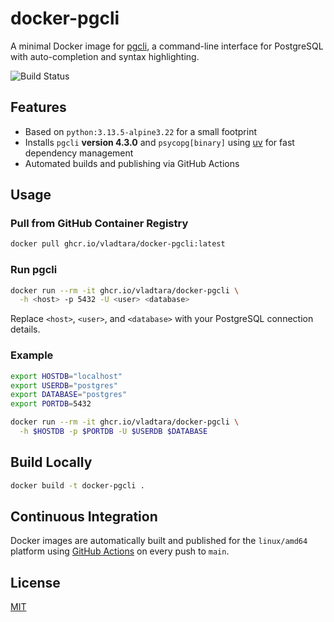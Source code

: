 # docker-pgcli

A minimal Docker image for [pgcli](https://www.pgcli.com/), a command-line interface for PostgreSQL with auto-completion and syntax highlighting.

![Build Status](https://github.com/vladtara/docker-pgcli/actions/workflows/build_and_push.yml/badge.svg)

## Features

- Based on `python:3.13.5-alpine3.22` for a small footprint
- Installs `pgcli` **version 4.3.0** and `psycopg[binary]` using [uv](https://github.com/astral-sh/uv) for fast dependency management
- Automated builds and publishing via GitHub Actions

## Usage

### Pull from GitHub Container Registry

```sh
docker pull ghcr.io/vladtara/docker-pgcli:latest
```

### Run pgcli

```sh
docker run --rm -it ghcr.io/vladtara/docker-pgcli \
  -h <host> -p 5432 -U <user> <database>
```

Replace `<host>`, `<user>`, and `<database>` with your PostgreSQL connection details.

### Example

```sh
export HOSTDB="localhost"
export USERDB="postgres"
export DATABASE="postgres"
export PORTDB=5432

docker run --rm -it ghcr.io/vladtara/docker-pgcli \
  -h $HOSTDB -p $PORTDB -U $USERDB $DATABASE
```

## Build Locally

```sh
docker build -t docker-pgcli .
```

## Continuous Integration

Docker images are automatically built and published for the `linux/amd64` platform using [GitHub Actions](.github/workflows/build_and_push.yml) on every push to `main`.

## License

[MIT](LICENSE)
